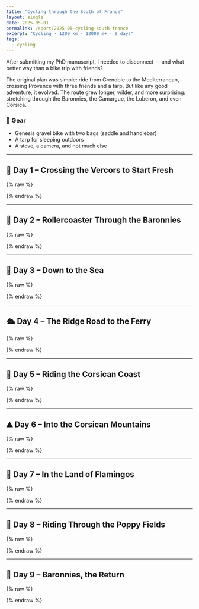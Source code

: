 ```yaml
---
title: "Cycling through the South of France"
layout: single
date: 2025-05-01
permalink: /sport/2025-05-cycling-south-france
excerpt: "Cycling · 1200 km · 12000 m+ · 9 days"
tags:
  - cycling
---
```


After submitting my PhD manuscript, I needed to disconnect — and what better way than a bike trip with friends?

The original plan was simple: ride from Grenoble to the Mediterranean, crossing Provence with three friends and a tarp. But like any good adventure, it evolved. The route grew longer, wilder, and more surprising: stretching through the Baronnies, the Camargue, the Luberon, and even Corsica.

### 🧳 Gear
- Genesis gravel bike with two bags (saddle and handlebar)
- A tarp for sleeping outdoors
- A stove, a camera, and not much else

---

## 🚴 Day 1 – Crossing the Vercors to Start Fresh

{% raw %}
<div class="strava-embed-placeholder" 
     data-embed-type="activity" 
     data-embed-id="14367517746" 
     data-style="standard" 
     data-from-embed="false">
</div>
<script src="https://strava-embeds.com/embed.js"></script>
{% endraw %}

---

## 🎢 Day 2 – Rollercoaster Through the Baronnies

{% raw %}
<div class="strava-embed-placeholder" 
     data-embed-type="activity" 
     data-embed-id="14367539192" 
     data-style="standard" 
     data-from-embed="false">
</div>
{% endraw %}

---

## 🌊 Day 3 – Down to the Sea

{% raw %}
<div class="strava-embed-placeholder" 
     data-embed-type="activity" 
     data-embed-id="14367564776" 
     data-style="standard" 
     data-from-embed="false">
</div>
{% endraw %}

---

## 🛳️ Day 4 – The Ridge Road to the Ferry

{% raw %}
<div class="strava-embed-placeholder" 
     data-embed-type="activity" 
     data-embed-id="14378254795" 
     data-style="standard" 
     data-from-embed="false">
</div>
{% endraw %}

---

## 🌴 Day 5 – Riding the Corsican Coast

{% raw %}
<div class="strava-embed-placeholder" 
     data-embed-type="activity" 
     data-embed-id="14387100884" 
     data-style="standard" 
     data-from-embed="false">
</div>
{% endraw %}

---

## ⛰️ Day 6 – Into the Corsican Mountains

{% raw %}
<div class="strava-embed-placeholder" 
     data-embed-type="activity" 
     data-embed-id="14395256470" 
     data-style="standard" 
     data-from-embed="false">
</div>
{% endraw %}

---

## 🦩 Day 7 – In the Land of Flamingos

{% raw %}
<div class="strava-embed-placeholder" 
     data-embed-type="activity" 
     data-embed-id="14408068216" 
     data-style="standard" 
     data-from-embed="false">
</div>
{% endraw %}

---

## 🌺 Day 8 – Riding Through the Poppy Fields

{% raw %}
<div class="strava-embed-placeholder" 
     data-embed-type="activity" 
     data-embed-id="14437703644" 
     data-style="summary" 
     data-from-embed="false">
</div>
{% endraw %}

---

## 🏁 Day 9 – Baronnies, the Return

{% raw %}
<div class="strava-embed-placeholder" 
     data-embed-type="activity" 
     data-embed-id="14437734852" 
     data-style="minimal" 
     data-from-embed="false">
</div>
{% endraw %}
